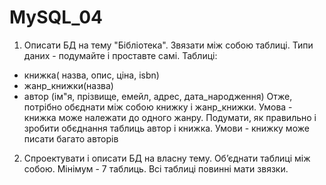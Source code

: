 # MySQL_04

1) Описати БД на тему "Бібліотека".   Звязати між собою таблиці.  Типи даних - подумайте і проставте самі.
Таблиці: 
 - книжка( назва, опис, ціна, isbn)
 - жанр_книжки(назва)
-  автор (ім"я, прізвище, емейл, адрес, дата_народження)
Отже, потрібно обєднати між собою книжку і жанр_книжки. Умова - книжка може належати до одного жанру.
Подумати, як правильно і зробити обєднання таблиць автор і книжка. 
Умови - книжку може писати багато авторів
2) Спроектувати і описати БД на власну тему. 
Об’єднати таблиці між собою. Мінімум - 7 таблиць. Всі таблиці повинні мати звязки.
